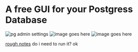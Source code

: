 # A free GUI for your Postgress Database

![pg admin settings](pgadmin-settings-panel.png)
![image goes here](pgadmin-add-new.png)
![image goes here](test3.png)


[rough notes](tutorial-rough-notes.html)
do i need to run it?
ok